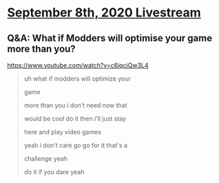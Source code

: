 # [September 8th, 2020 Livestream](../2020-09-08.md)
## Q&A: What if Modders will optimise your game more than you?
https://www.youtube.com/watch?v=c6iqciQw3L4
> uh what if modders will optimize your
>
> game
>
> more than you i don't need now that
>
> would be cool do it then i'll just stay
>
> here and play video games
>
> yeah i don't care go go for it that's a
>
> challenge yeah
>
> do it if you dare yeah
>
